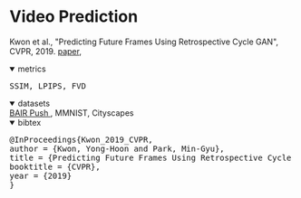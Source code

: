 # Video Prediction
<a name=Kwon_2019_CVPR></a>
Kwon et al., "Predicting Future Frames Using Retrospective Cycle GAN", CVPR, 2019. [paper](https://openaccess.thecvf.com/content_CVPR_2019/papers/Kwon_Predicting_Future_Frames_Using_Retrospective_Cycle_GAN_CVPR_2019_paper.pdf),
<details open>
<summary>metrics</summary>
<pre>
SSIM, LPIPS, FVD
</pre>
</details>

<details open>
<summary>datasets</summary>
<a href="https://github.com/aras62/Vision-based-prediction/blob/master/datasets.md#BAIR">BAIR Push </a>, MMNIST, Cityscapes
</details>
<details open>
<summary>bibtex</summary>
<pre>
@InProceedings{Kwon_2019_CVPR,
author = {Kwon, Yong-Hoon and Park, Min-Gyu},
title = {Predicting Future Frames Using Retrospective Cycle GAN},
booktitle = {CVPR},
year = {2019}
}
</pre>
</details>


<!--
\cite{Kwon_2019_CVPR}	"KITTI, Caltech pedestrian
UCF-101, CHUK Avenue, ShanghaiTech Campus"	MSE, PSNR, SSIM
\cite{Castrejon_2019_ICCV}	BAIR Push, MMNIST, Cityscapes	SSIM, LPIPS, FVD
\cite{Gao_2019_ICCV}	KITTI, Caltech pedestrian	SSIM,PSNR
\cite{Ho_2019_ICCV}	Caltech pedestrian,  UCF-101, YUV	MSE, PSNR, SSIM
\cite{Ye_2019_ICCV}	ShapeStack, Penn action	LPIPS
\cite{Kim_2019_NIPS}	"Penn action, UvA-NEMO,
MGIF "	FVD
\cite{Lee_2019_BMVC}	MMNIST, KTH	SSIM, PSNR
\cite{Wang_2019_BMVC}	MMNIST, KTH,MSR 	SSIM, PSNR
\cite{Gujjar_2019_ICRA}	JAAD	L1
\cite{Jung_2019_IROS}	Own	LPIPS
\cite{Ho_2019_ICIP}	KITTI, Caltech Pedestrian,YUV	SSIM, MSE, PSNR
\cite{Tang_2019_ICIP}	Penn Action, JHMDB	SSIM, PSNR
\cite{Zhang_2019_ICIP}	UCF-101	SSIM, PSNR
\cite{Xu_2018_CVPR}	UCF-101, Human 3.6M, Cityscapes	SSIM, PSNR
 \cite{Byeon_2018_ECCV}	Human 3.6M, KITTI, Caltech pedestrian, UCF-101	SSIM, PSNR
\cite{Cai_2018_ECCV}	Human 3.6M, UCF-101	SSIM, PSNR
\cite{Li_2018_ECCV}	KTH, own	RMSE, LPIPS, Human
\cite{Liu_2018_ECCV}	"KITTI, Caltech pedestrian,
UCF-101"	PSNR, MSE, SSIM
\cite{Oliu_2018_ECCV}	MMNIST, KTH, UCF-101	MSE, PSNR, SSIM
\cite{Reda_2018_ECCV}	"Caltech pedestrian,
Youtube-8M"	MSE, PSNR, SSIM, L1
\cite{Zhao_2018_ECCV}	Penn Action, MUG	PSNR, MSE
\cite{Hsieh_2018_NIPS}	MMNIST, Bouncing Ball	BCE, MSE
\cite{Xu_2018_NIPS}	MMNIST, BAIR push, Human 3.6M	PSNR, SSIM
\cite{Bhattacharjee_2018_ACCV}	UCF-101, KTH, KITTI	PSNR, SSIM
\cite{Ying_2018_ACCV}	"UCF-101, Human 3.6M,
KITTI"	PSNR, SSIM, MSE
\cite{Jin_2018_IROS}	KTH, KITTI	PSNR, SSIM
\cite{Wichers_2018_ICML}	Human 3.6M, Own	Human
\cite{Ji_2018_WACV}	Human 3.6M	MSE
\cite{Lu_2017_CVPR}	UCF-101, Sports-1M ,MMNIST, PROST, ViSOR	PSNR
\cite{Liang_2017_ICCV}	"KITTI, Caltech pedestrian,
UCF-101, THUMOS"	MSE, PSNR, SSIM
\cite{Walker_2017_ICCV}	UCF-101, Penn Action	MMD,  Inception Scores(IS)
\cite{Zeng_2017_ICCV}	MMNIST	Human
\cite{Bhattacharjee_2017_NIPS}	"Sports-1M, UCF-101,
KITTI"	PSNR, SSIM
\cite{Wang_2017_NIPS}	MMNIST, KTH	MSE, PSNR, SSIM
\cite{Villegas_2017_ICML}	Human 3.6M, Penn action	Human, PSNR
\cite{Finn_2016_NIPS}	Human 3.6M, BAIR push	PSNR, SSIM
\cite{Oh_2015_NIPS}	Atari	MSE -->
